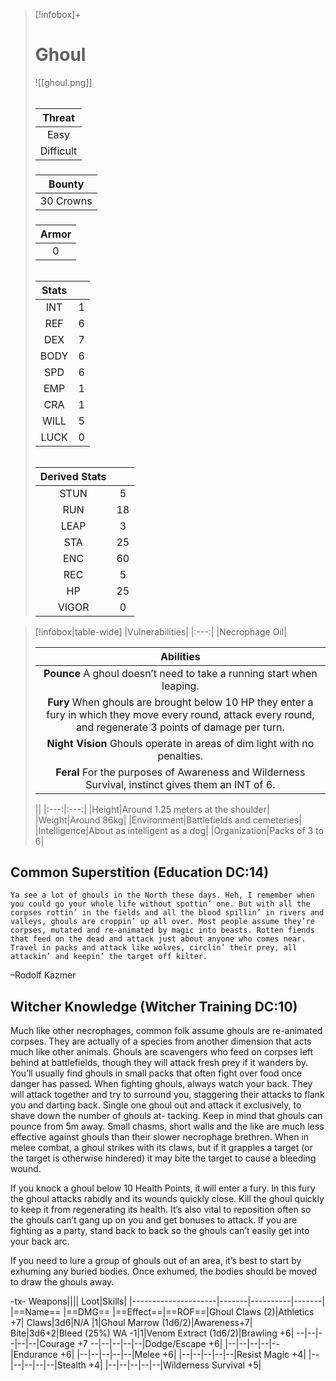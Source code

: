 >[!infobox]+
># Ghoul
>![[ghoul.png]]
>###### 
>|Threat|
>|:---:|
>|Easy|
>|Difficult|
>##### 
>|Bounty|
>|:---:|
>|30 Crowns|
>#####
>|Armor|
>|:---:|
>|0|
>###### 
>
>|Stats||
>|:---:|:---:|
>|INT|1|
>|REF|6|
>|DEX|7|
>|BODY|6|
>|SPD|6|
>|EMP|1|
>|CRA|1|
>|WILL|5|
>|LUCK|0|
>######
>|Derived Stats||
>|:---:|:---:|
>|STUN|5|
>|RUN|18|
>|LEAP|3|
>|STA|25|
>|ENC|60|
>|REC|5|
>|HP|25|
>|VIGOR|0|

>[!infobox|table-wide]
>|Vulnerabilities|
>|:---:|
>|Necrophage Oil|
>
>|Abilities|
>|:---:|
>|**Pounce** A ghoul doesn’t need to take a running start when leaping.|
>|**Fury** When ghouls are brought below 10 HP they enter a fury in which they move every round, attack every round, and regenerate 3 points of damage per turn.|
>|**Night Vision** Ghouls operate in areas of dim light with no penalties.|
>|**Feral** For the purposes of Awareness and Wilderness Survival, instinct gives them an INT of 6.|
>
>||
>|:---:|:---:|
>|Height|Around 1.25 meters at the shoulder|
>|Weight|Around 86kg|
>|Environment|Battlefields and cemeteries|
>|Intelligence|About as intelligent as a dog|
>|Organization|Packs of 3 to 6|

## Common Superstition (Education DC:14)
```ad-quote
Ya see a lot of ghouls in the North these days. Heh, I remember when you could go your whole life without spottin’ one. But with all the corpses rottin’ in the fields and all the blood spillin’ in rivers and valleys, ghouls are croppin’ up all over. Most people assume they’re corpses, mutated and re-animated by magic into beasts. Rotten fiends that feed on the dead and attack just about anyone who comes near. Travel in packs and attack like wolves, circlin’ their prey, all attackin’ and keepin’ the target off kilter.
```
–Rodolf Kazmer

## Witcher Knowledge (Witcher Training DC:10)
Much like other necrophages, common folk assume ghouls are re-animated corpses. They are actually of a species from another dimension that acts much like other animals. Ghouls are scavengers who feed on corpses left behind at battlefields, though they will attack fresh prey if it wanders by. You’ll usually find ghouls in small packs that often fight over food once danger has passed. When fighting ghouls, always watch your back. They will attack together and try to surround you, staggering their attacks to flank you and darting back. Single one ghoul out and attack it exclusively, to shave down the number of ghouls at- tacking. Keep in mind that ghouls can pounce from 5m away. Small chasms, short walls and the like are much less effective against ghouls than their slower necrophage brethren. When in melee combat, a ghoul strikes with its claws, but if it grapples a target (or the target is otherwise hindered) it may bite the target to cause a bleeding wound.

If you knock a ghoul below 10 Health Points, it will enter a fury. In this fury the ghoul attacks rabidly and its wounds quickly close. Kill the ghoul quickly to keep it from regenerating its health. It’s also vital to reposition often so the ghouls can’t gang up on you and get bonuses to attack. If you are fighting as a party, stand back to back so the ghouls can’t easily get into your back arc. 

If you need to lure a group of ghouls out of an area, it’s best to start by exhuming any buried bodies. Once exhumed, the bodies should be moved to draw the ghouls away.

-tx-
Weapons||||                  Loot|Skills|
|---------------------|-------|----------|-------|
|==Name==                      |==DMG==    |==Effect==|==ROF==|Ghoul Claws (2)|Athletics +7|
Claws|3d6|N/A    |1|Ghoul Marrow (1d6/2)|Awareness+7|
Bite|3d6+2|Bleed (25%) WA -1|1|Venom Extract (1d6/2)|Brawling +6|
--|--|--|--|--|Courage +7
--|--|--|--|--|Dodge/Escape +6|
|--|--|--|--|--|Endurance +6|
|--|--|--|--|--|Melee +6|
|--|--|--|--|--|Resist Magic +4|
|--|--|--|--|--|Stealth +4|
|--|--|--|--|--|Wilderness Survival +5|